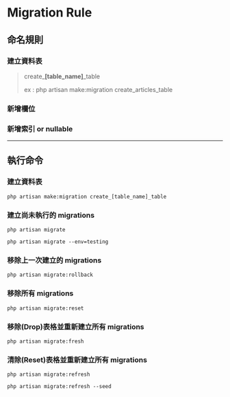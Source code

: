 # Migration Rule

## 命名規則

### 建立資料表
> create_**[table_name]**_table
>
> ex : php artisan make:migration create_articles_table

### 新增欄位

### 新增索引 or nullable

---

## 執行命令

### 建立資料表
    php artisan make:migration create_[table_name]_table

### 建立尚未執行的 migrations
    php artisan migrate
    
    php artisan migrate --env=testing

### 移除上一次建立的 migrations
    php artisan migrate:rollback

### 移除所有 migrations
    php artisan migrate:reset

### 移除(Drop)表格並重新建立所有 migrations
    php artisan migrate:fresh
    
### 清除(Reset)表格並重新建立所有 migrations
    php artisan migrate:refresh

    php artisan migrate:refresh --seed
